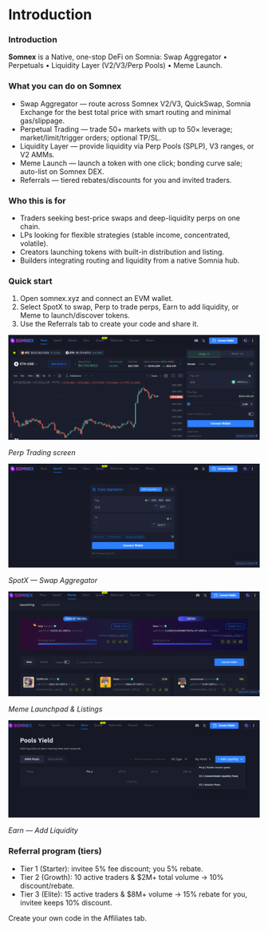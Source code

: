 # Introduction

### Introduction

**Somnex** is a Native, one-stop DeFi on Somnia: Swap Aggregator • Perpetuals • Liquidity Layer (V2/V3/Perp Pools) • Meme Launch.

### What you can do on Somnex

* Swap Aggregator — route across Somnex V2/V3, QuickSwap, Somnia Exchange for the best total price with smart routing and minimal gas/slippage.
* Perpetual Trading — trade 50+ markets with up to 50× leverage; market/limit/trigger orders; optional TP/SL.
* Liquidity Layer — provide liquidity via Perp Pools (SPLP), V3 ranges, or V2 AMMs.
* Meme Launch — launch a token with one click; bonding curve sale; auto-list on Somnex DEX.
* Referrals — tiered rebates/discounts for you and invited traders.

### Who this is for

* Traders seeking best-price swaps and deep-liquidity perps on one chain.
* LPs looking for flexible strategies (stable income, concentrated, volatile).
* Creators launching tokens with built-in distribution and listing.
* Builders integrating routing and liquidity from a native Somnia hub.

### Quick start

1. Open somnex.xyz and connect an EVM wallet.
2. Select SpotX to swap, Perp to trade perps, Earn to add liquidity, or Meme to launch/discover tokens.
3. Use the Referrals tab to create your code and share it.

![](<../.gitbook/assets/0 (1).png>)

_Perp Trading screen_

![](<../.gitbook/assets/1 (3).png>)

_SpotX — Swap Aggregator_

![](<../.gitbook/assets/2 (1).png>)

_Meme Launchpad & Listings_

![](<../.gitbook/assets/3 (1).png>)

_Earn — Add Liquidity_

### Referral program (tiers)

* Tier 1 (Starter): invitee 5% fee discount; you 5% rebate.
* Tier 2 (Growth): 10 active traders & $2M+ total volume → 10% discount/rebate.
* Tier 3 (Elite): 15 active traders & $8M+ volume → 15% rebate for you, invitee keeps 10% discount.

Create your own code in the Affiliates tab.
